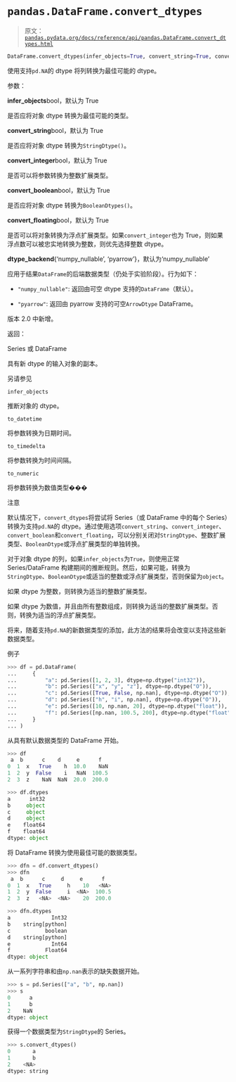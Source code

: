 # `pandas.DataFrame.convert_dtypes`

> 原文：[`pandas.pydata.org/docs/reference/api/pandas.DataFrame.convert_dtypes.html`](https://pandas.pydata.org/docs/reference/api/pandas.DataFrame.convert_dtypes.html)

```py
DataFrame.convert_dtypes(infer_objects=True, convert_string=True, convert_integer=True, convert_boolean=True, convert_floating=True, dtype_backend='numpy_nullable')
```

使用支持`pd.NA`的 dtype 将列转换为最佳可能的 dtype。

参数：

**infer_objects**bool，默认为 True

是否应将对象 dtype 转换为最佳可能的类型。

**convert_string**bool，默认为 True

是否应将对象 dtype 转换为`StringDtype()`。

**convert_integer**bool，默认为 True

是否可以将参数转换为整数扩展类型。

**convert_boolean**bool，默认为 True

是否应将对象 dtype 转换为`BooleanDtypes()`。

**convert_floating**bool，默认为 True

是否可以将对象转换为浮点扩展类型。如果`convert_integer`也为 True，则如果浮点数可以被忠实地转换为整数，则优先选择整数 dtype。

**dtype_backend**{‘numpy_nullable’, ‘pyarrow’}，默认为‘numpy_nullable’

应用于结果`DataFrame`的后端数据类型（仍处于实验阶段）。行为如下：

+   `"numpy_nullable"`: 返回由可空 dtype 支持的`DataFrame`（默认）。

+   `"pyarrow"`: 返回由 pyarrow 支持的可空`ArrowDtype` DataFrame。

版本 2.0 中新增。

返回：

Series 或 DataFrame

具有新 dtype 的输入对象的副本。

另请参见

`infer_objects`

推断对象的 dtype。

`to_datetime`

将参数转换为日期时间。

`to_timedelta`

将参数转换为时间间隔。

`to_numeric`

将参数转换为数值类型���

注意

默认情况下，`convert_dtypes`将尝试将 Series（或 DataFrame 中的每个 Series）转换为支持`pd.NA`的 dtype。通过使用选项`convert_string`、`convert_integer`、`convert_boolean`和`convert_floating`，可以分别关闭对`StringDtype`、整数扩展类型、`BooleanDtype`或浮点扩展类型的单独转换。

对于对象 dtype 的列，如果`infer_objects`为`True`，则使用正常 Series/DataFrame 构建期间的推断规则。然后，如果可能，转换为`StringDtype`、`BooleanDtype`或适当的整数或浮点扩展类型，否则保留为`object`。

如果 dtype 为整数，则转换为适当的整数扩展类型。

如果 dtype 为数值，并且由所有整数组成，则转换为适当的整数扩展类型。否则，转换为适当的浮点扩展类型。

将来，随着支持`pd.NA`的新数据类型的添加，此方法的结果将会改变以支持这些新数据类型。

例子

```py
>>> df = pd.DataFrame(
...     {
...         "a": pd.Series([1, 2, 3], dtype=np.dtype("int32")),
...         "b": pd.Series(["x", "y", "z"], dtype=np.dtype("O")),
...         "c": pd.Series([True, False, np.nan], dtype=np.dtype("O")),
...         "d": pd.Series(["h", "i", np.nan], dtype=np.dtype("O")),
...         "e": pd.Series([10, np.nan, 20], dtype=np.dtype("float")),
...         "f": pd.Series([np.nan, 100.5, 200], dtype=np.dtype("float")),
...     }
... ) 
```

从具有默认数据类型的 DataFrame 开始。

```py
>>> df
 a  b      c    d     e      f
0  1  x   True    h  10.0    NaN
1  2  y  False    i   NaN  100.5
2  3  z    NaN  NaN  20.0  200.0 
```

```py
>>> df.dtypes
a      int32
b     object
c     object
d     object
e    float64
f    float64
dtype: object 
```

将 DataFrame 转换为使用最佳可能的数据类型。

```py
>>> dfn = df.convert_dtypes()
>>> dfn
 a  b      c     d     e      f
0  1  x   True     h    10   <NA>
1  2  y  False     i  <NA>  100.5
2  3  z   <NA>  <NA>    20  200.0 
```

```py
>>> dfn.dtypes
a             Int32
b    string[python]
c           boolean
d    string[python]
e             Int64
f           Float64
dtype: object 
```

从一系列字符串和由`np.nan`表示的缺失数据开始。

```py
>>> s = pd.Series(["a", "b", np.nan])
>>> s
0      a
1      b
2    NaN
dtype: object 
```

获得一个数据类型为`StringDtype`的 Series。

```py
>>> s.convert_dtypes()
0       a
1       b
2    <NA>
dtype: string 
```
